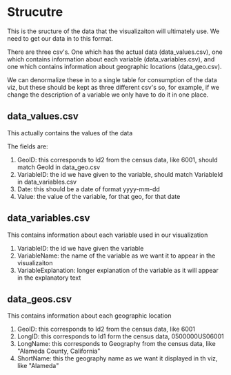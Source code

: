 # Strucutre

This is the sructure of the data that the visualizaiton will ultimately use. We need to get our data in to this format.

There are three csv's. One which has the actual data (data_values.csv), one which contains information about each variable (data_variables.csv), and one which contains information about geographic locations (data_geo.csv).

We can denormalize these in to a single table for consumption of the data viz, but these should be kept as three different csv's so, for example, if we change the description of a variable we only have to do it in one place.

## data_values.csv

This actually contains the values of the data

The fields are:

<ol>
	<li>GeoID: this corresponds to Id2 from the census data, like 6001, should match GeoId in data_geo.csv</li>
	<li>VariableID: the id we have given to the variable, should match VariableId in data_variables.csv</li>
	<li>Date: this should be a date of format yyyy-mm-dd</li>
	<li>Value: the value of the variable, for that geo, for that date</li>
</ol>

## data_variables.csv

This contains information about each variable used in our visualization

<ol>
	<li>VariableID: the id we have given the variable</li>
	<li>VariableName: the name of the variable as we want it to appear in the visualizaiton</li>
	<li>VariableExplanation: longer explanation of the variable as it will appear in the explanatory text</li>
</ol>

## data_geos.csv

This contains information about each geographic location

<ol>
	<li>GeoID: this corresponds to Id2 from the census data, like 6001</li>
	<li>LongID: this corresponds to Id1 form the census data, 0500000US06001</li>
	<li>LongName: this corresponds to Geography from the census data, like "Alameda County, California"</li>
	<li>ShortName: this the geography name as we want it displayed in th viz, like "Alameda"</li>
</ol>